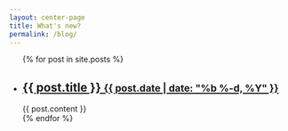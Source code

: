 ```yaml
---
layout: center-page
title: What's new?
permalink: /blog/
---
```

<ul class="post-list list-unstyled">
  {% for post in site.posts %}
    <li class="post-list-item">
      <h2>
        <a class="post-link" href="{{ post.url | prepend: site.baseurl }}">
          {{ post.title }}
          <small>
            {{ post.date | date: "%b %-d, %Y" }}
          </small>
        </a>
      </h2>
      <article>
        {{ post.content }}
      </article>
    </li>
  {% endfor %}
</ul>
